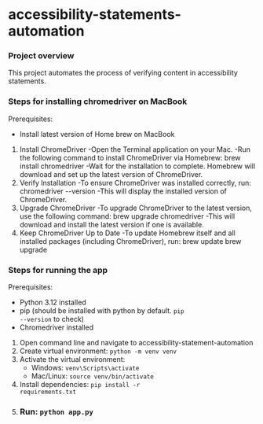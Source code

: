 # accessibility-statements-automation

### Project overview
This project automates the process of verifying content in accessibility statements.

### Steps for installing chromedriver on MacBook
Prerequisites:
- Install latest version of Home brew on MacBook

1. Install ChromeDriver
-Open the Terminal application on your Mac.
-Run the following command to install ChromeDriver via Homebrew:
brew install chromedriver
-Wait for the installation to complete. Homebrew will download and set up the latest version of ChromeDriver.
2. Verify Installation
-To ensure ChromeDriver was installed correctly, run:
chromedriver --version
-This will display the installed version of ChromeDriver.
3. Upgrade ChromeDriver
-To upgrade ChromeDriver to the latest version, use the following command:
brew upgrade chromedriver
-This will download and install the latest version if one is available.
4. Keep ChromeDriver Up to Date
-To update Homebrew itself and all installed packages (including ChromeDriver), run:
brew update
brew upgrade

### Steps for running the app

Prerequisites:
- Python 3.12 installed
- pip (should be installed with python by default. <code>pip --version</code> to check)
- Chromedriver installed

1. Open command line and navigate to accessibility-statement-automation
2. Create virtual environment: <code>python -m venv venv</code>
3. Activate the virtual environment:
    - Windows: <code>venv\Scripts\activate</code>
    - Mac/Linux: <code>source venv/bin/activate</code>
4. Install dependencies: <code>pip install -r requirements.txt</code>
5. ### Run: <code>python app.py</code> 